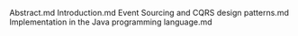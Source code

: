 Abstract.md
Introduction.md
Event Sourcing and CQRS design patterns.md
Implementation in the Java programming language.md
